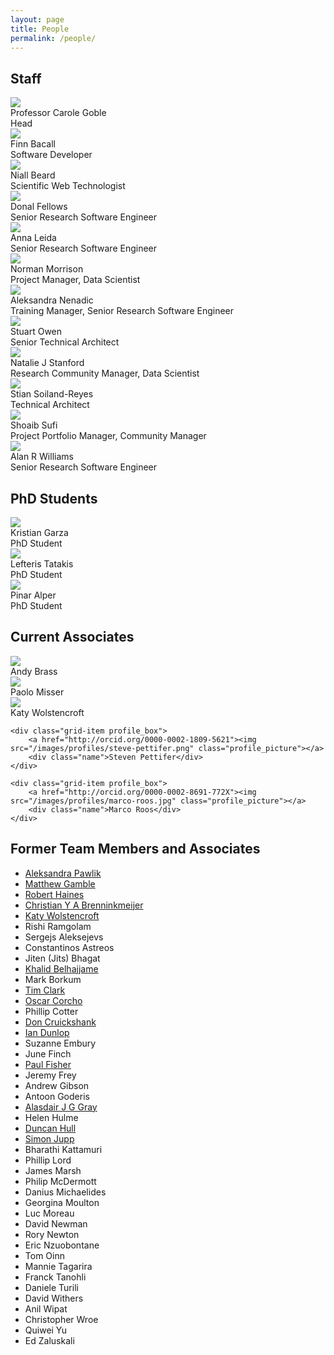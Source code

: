 ```yaml
---
layout: page
title: People
permalink: /people/
---
```

<script src="https://cdnjs.cloudflare.com/ajax/libs/masonry/3.3.2/masonry.pkgd.min.js"></script>

## Staff


<div class="profile_box">
	<a href="http://orcid.org/0000-0003-1219-2137"><img src="/images/profiles/carole-goble.jpg" class="profile_picture"></a>
 	<div class="name">Professor Carole Goble</div>
 	<div class="role">Head</div>
</div>


<div class="grid js-masonry"
  data-masonry-options='{ "itemSelector": ".grid-item", "columnWidth": 100 }'>
	<div class="grid-item profile_box">
		<a href="http://orcid.org/0000-0002-0048-3300"><img src="/images/profiles/finn-bacall.jpg" class="profile_picture"></a>
		<div class="name">Finn Bacall</div>
		<div class="role">Software Developer</div>
	</div>
	<div class="grid-item profile_box">
		<a href="http://orcid.org/0000-0002-2627-0231"><img src="/images/profiles/niall-beard.png" class="profile_picture"></a>
		<div class="name">Niall Beard</div>
		<div class="role">Scientific Web Technologist</div>
	</div>
	<div class="grid-item profile_box">
		<a href="http://orcid.org/0000-0002-9091-5938"><img src="/images/profiles/donal-fellows.jpg" class="profile_picture"></a>
		<div class="name">Donal Fellows</div>
		<div class="role">Senior Research Software Engineer</div>
	</div>
	<div class="grid-item profile_box">
    		<a href="http://orcid.org/0000-0002-5945-1709"><img src="/images/profiles/anna-leida.png" class="profile_picture"></a>
    		<div class="name">Anna Leida</div>
    		<div class="role">Senior Research Software Engineer</div>
    	</div>
	<div class="grid-item profile_box">
		<a href="http://orcid.org/0000-0003-1604-1512"><img src="/images/profiles/norman-morrison.jpg" class="profile_picture"></a>
		<div class="name">Norman Morrison</div>
		<div class="role">Project Manager, Data Scientist</div>
	</div>
	<div class="grid-item profile_box">
		<a href="http://orcid.org/0000-0002-2269-3894"><img src="/images/profiles/aleks-nenadic.png" class="profile_picture"></a>
		<div class="name">Aleksandra Nenadic </div>
		<div class="role">Training Manager, Senior Research Software Engineer</div>
	</div>
	<div class="grid-item profile_box">
		<a href="http://orcid.org/0000-0003-2130-0865"><img src="/images/profiles/stuart-owen.png" class="profile_picture"></a>
		<div class="name">Stuart Owen</div>
		<div class="role">Senior Technical Architect</div>
	</div>
	<div class="grid-item profile_box">
		<a href="http://orcid.org/0000-0003-4958-0184"><img src="/images/profiles/natalie-stanford.png" class="profile_picture"></a>
		<div class="name">Natalie J Stanford</div>
		<div class="role">Research Community Manager, Data Scientist</div>
	</div>
	<div class="grid-item profile_box">
		<a href="http://orcid.org/0000-0001-9842-9718"><img src="/images/profiles/stian-soiland-reyes.png" class="profile_picture"></a>
		<div class="name">Stian Soiland-Reyes</div>
		<div class="role">Technical Architect</div>
	</div>
	<div class="grid-item profile_box">
		<a href="http://orcid.org/0000-0001-6390-2616"><img src="/images/profiles/shoaib-sufi.jpg" class="profile_picture"></a>
		<div class="name">Shoaib Sufi</div>
		<div class="role">Project Portfolio Manager, Community Manager</div>
	</div>
	<div class="grid-item profile_box">
		<a href="http://orcid.org/0000-0003-3156-2105"><img src="/images/profiles/alan-williams.png" class="profile_picture"></a>
		<div class="name">Alan R Williams</div>
		<div class="role">Senior Research Software Engineer</div>
	</div>
</div>


## PhD Students
<div class="grid js-masonry"
  data-masonry-options='{ "itemSelector": ".grid-item", "columnWidth": 100 }'>
	<div class="grid-item profile_box">
		<a href="http://orcid.org/0000-0003-3484-6875"><img src="/images/profiles/kristian-garza.jpg" class="profile_picture"></a>
		<div class="name">Kristian Garza</div>
		<div class="role">PhD Student</div>
	</div>
		<div class="grid-item profile_box">
		<a href="http://orcid.org/0000-0001-5554-7634"><img src="/images/profiles/lefteris-tatakis.jpg" class="profile_picture"></a>
		<div class="name"><!--Eleftherios--> Lefteris Tatakis</div>
		<div class="role">PhD Student</div>
	</div>
		<div class="grid-item profile_box">
		<a href="http://orcid.org/0000-0002-2224-0780"><img src="/images/profiles/pinar-alper.png" class="profile_picture"></a>
		<div class="name">Pinar Alper</div>
		<div class="role">PhD Student</div>
	</div>
</div>

## Current Associates
<div class="grid js-masonry"
  data-masonry-options='{ "itemSelector": ".grid-item", "columnWidth": 100 }'>
	<div class="grid-item profile_box">
		<a href="http://www.manchester.ac.uk/research/andy.brass/personaldetails"><img src="/images/profiles/andy_brass.jpg" class="profile_picture"></a>
		<div class="name">Andy Brass</div>
		<!-- <div class="role">PhD Student</div> -->
	</div>
		<div class="grid-item profile_box">
		<a href="https://www.researchgate.net/profile/Paolo_Missier"><img src="/images/profiles/paolo-missier.png" class="profile_picture"></a>
		<div class="name">Paolo Misser</div>
	</div>
	<div class="grid-item profile_box">
		<a href="http://orcid.org/0000-0002-1279-5133"><img src="/images/profiles/katy-wolstencroft.jpg" class="profile_picture"></a>
		<div class="name">Katy Wolstencroft</div>
	</div>

	<div class="grid-item profile_box">
		<a href="http://orcid.org/0000-0002-1809-5621"><img src="/images/profiles/steve-pettifer.png" class="profile_picture"></a>
		<div class="name">Steven Pettifer</div>
	</div>

	<div class="grid-item profile_box">
		<a href="http://orcid.org/0000-0002-8691-772X"><img src="/images/profiles/marco-roos.jpg" class="profile_picture"></a>
		<div class="name">Marco Roos</div>
	</div>
<!-- 
	<div class="grid-item profile_box">
		<a href=""><img src="/images/profiles/" class="profile_picture"></a>
		<div class="name"></div>
	</div>
 -->

</div>

## Former Team Members and Associates
 * [Aleksandra Pawlik](http://orcid.org/0000-0001-8418-6735)
 * [Matthew Gamble](http://orcid.org/0000-0003-4913-1485)
 * [Robert Haines](http://orcid.org/0000-0002-9538-7919)
 * [Christian Y A Brenninkmeijer](http://orcid.org/0000-0002-2937-7819)
 * [Katy Wolstencroft](http://orcid.org/0000-0002-1279-5133)
 * Rishi Ramgolam
 * Sergejs Aleksejevs
 * Constantinos Astreos
 * Jiten (Jits) Bhagat
 * [Khalid Belhajjame](http://orcid.org/0000-0001-6938-0820)
 * Mark Borkum
 * [Tim Clark](http://orcid.org/0000-0003-4994-3803)
 * [Oscar Corcho](http://orcid.org/0000-0002-9260-0753)
 * Phillip Cotter
 * [Don Cruickshank](http://orcid.org/0000-0002-0777-0855)
 * [Ian Dunlop](http://orcid.org/0000-0001-7066-3350)
 * Suzanne Embury
 * June Finch
 * [Paul Fisher](http://orcid.org/0000-0003-1983-9204)
 * Jeremy Frey
 * Andrew Gibson
 * Antoon Goderis
 * [Alasdair J G Gray](http://orcid.org/0000-0002-5711-4872)
 * Helen Hulme
 * [Duncan Hull](http://orcid.org/0000-0003-2387-503X)
 * [Simon Jupp](http://orcid.org/0000-0002-0643-3144)
 * Bharathi Kattamuri
 * Phillip Lord
 * James Marsh
 * Philip McDermott
 * Danius Michaelides
 * Georgina Moulton
 * Luc Moreau
 * David Newman
 * Rory Newton
 * Eric Nzuobontane
 * Tom Oinn
 * Mannie Tagarira
 * Franck Tanohli
 * Daniele Turili
 * David Withers
 * Anil Wipat
 * Christopher Wroe
 * Quiwei Yu
 * Ed Zaluskali
